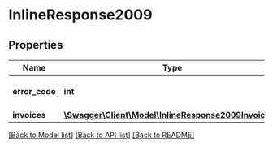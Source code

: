 # InlineResponse2009

## Properties
Name | Type | Description | Notes
------------ | ------------- | ------------- | -------------
**error_code** | **int** | Error code given by PAYCOMET. | [optional] 
**invoices** | [**\Swagger\Client\Model\InlineResponse2009Invoices[]**](InlineResponse2009Invoices.md) |  | [optional] 

[[Back to Model list]](../../README.md#documentation-for-models) [[Back to API list]](../../README.md#documentation-for-api-endpoints) [[Back to README]](../../README.md)

